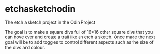 # etchasketchodin
The etch a sketch project in the Odin Project

The goal  is to make a square divs full of 16*16 other square divs that you can hove over and create a trail like an etch a sketch.
Once made the next goal will be to add toggles to control different aspects such as the size of the divs and colour.

